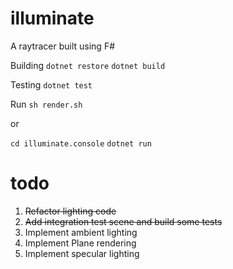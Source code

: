 # illuminate

A raytracer built using F#

Building
`dotnet restore`
`dotnet build`

Testing
`dotnet test`

Run
`sh render.sh`

or

`cd illuminate.console`
`dotnet run`

# todo

1. ~~Refactor lighting code~~
2. ~~Add integration test scene and build some tests~~
3. Implement ambient lighting
4. Implement Plane rendering
5. Implement specular lighting
